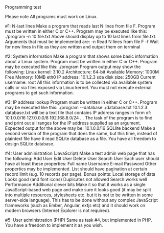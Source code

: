 
Programming test

Please note
All programs must work on Linux.

#1: N-last lines
Make a program that reads last N lines from file F.
Program must be written in either C or C++.
Program may be executed like this:
./program -n 10 file.txt
Above should display up to 10 last lines from file.txt.
Arguments that must be implemented are:
-n Read N lines from file F
-f Wait for new lines in file as they are written and output them on terminal

#2: System information
Make a program that shows some basic information about a Linux system.
Program must be written in either C or C++.
Program may be executed like this:
./program
Program output may show the following:
Linux kernel: 3.10.2
Architecture: 64-bit
Available Memory: 1000M
Free Memory: 10MB
eth0 IP address: 10.1.2.3
sda disk size: 250GB
Current username: root
All this information is to be collected via available system calls or via files exposed via Linux
kernel. You must not execute external programs to get such information.

#3: IP address lookup
Program must be written in either C or C++.
Program may be executed like this:
./program --database ./database.txt 10.1.2.3
database.txt will be a text file that contains IP address ranges in form of:
10.1.0.0/16
127.0.0.0/8
192.168.8.0/24
...
The task of the program is to find and print out all ranges for the IP address supplied as an
argument.
Expected output for the above may be:
10.1.0.0/16
SQLlite backend
Make a second version of the program that does the same, but this time, instead of plaintext
file have it read SQLite database as a file.
You have all freedom to design SQLite database.

#4: User administration (JavaScript)
Make a test admin web page that has the following:
Add User
Edit User
Delete User
Search User
Each user should have at least these properties:
Full name
Username
E-mail
Password
Other properties may be implemented.
List should have pagination at certain record limit (e.g. 10 records per page).
Bonus points:
Local storage of data
Looks good (and font icons)
Duplicates not allowed
Search works well
Performance
Additional clever bits
Make it so that it works as a single JavaScript-based web page and make sure it looks good
(it may be split into multiple resources, stylesheets etc. but it is not to be written in some
server-side language).
This has to be done without any complex JavaScript frameworks (such as Ember, Angular,
extjs etc) and it should work on modern browsers (Internet Explorer is not required).

#5: User administration (PHP)
Same as task #4, but implemented in PHP.
You have a freedom to implement it as you wish.

